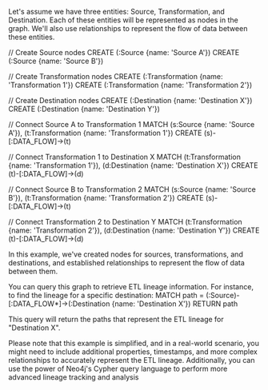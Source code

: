 Let's assume we have three entities: Source, Transformation, and Destination. Each of these entities will be represented as nodes in the graph. We'll also use relationships to represent the flow of data between these entities.

// Create Source nodes
CREATE (:Source {name: 'Source A'})
CREATE (:Source {name: 'Source B'})

// Create Transformation nodes
CREATE (:Transformation {name: 'Transformation 1'})
CREATE (:Transformation {name: 'Transformation 2'})

// Create Destination nodes
CREATE (:Destination {name: 'Destination X'})
CREATE (:Destination {name: 'Destination Y'})

// Connect Source A to Transformation 1
MATCH (s:Source {name: 'Source A'}), (t:Transformation {name: 'Transformation 1'})
CREATE (s)-[:DATA_FLOW]->(t)

// Connect Transformation 1 to Destination X
MATCH (t:Transformation {name: 'Transformation 1'}), (d:Destination {name: 'Destination X'})
CREATE (t)-[:DATA_FLOW]->(d)

// Connect Source B to Transformation 2
MATCH (s:Source {name: 'Source B'}), (t:Transformation {name: 'Transformation 2'})
CREATE (s)-[:DATA_FLOW]->(t)

// Connect Transformation 2 to Destination Y
MATCH (t:Transformation {name: 'Transformation 2'}), (d:Destination {name: 'Destination Y'})
CREATE (t)-[:DATA_FLOW]->(d)

In this example, we've created nodes for sources, transformations, and destinations, and established relationships to represent the flow of data between them.

You can query this graph to retrieve ETL lineage information. For instance, to find the lineage for a specific destination:
MATCH path = (:Source)-[:DATA_FLOW*]->(:Destination {name: 'Destination X'})
RETURN path

This query will return the paths that represent the ETL lineage for "Destination X".

Please note that this example is simplified, and in a real-world scenario, you might need to include additional properties, timestamps, and more complex relationships to accurately represent the ETL lineage. Additionally, you can use the power of Neo4j's Cypher query language to perform more advanced lineage tracking and analysis
